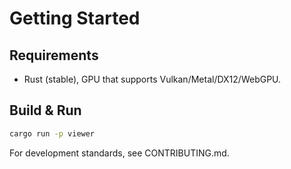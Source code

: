 # Getting Started

## Requirements
- Rust (stable), GPU that supports Vulkan/Metal/DX12/WebGPU.

## Build & Run
```bash
cargo run -p viewer
```

For development standards, see CONTRIBUTING.md.

